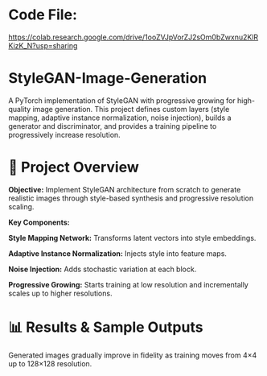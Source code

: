 # Code File:
https://colab.research.google.com/drive/1ooZVJpVorZJ2sOm0bZwxnu2KlRKizK_N?usp=sharing

# StyleGAN-Image-Generation

A PyTorch implementation of StyleGAN with progressive growing for high-quality image generation. This project defines custom layers (style mapping, adaptive instance normalization, noise injection), builds a generator and discriminator, and provides a training pipeline to progressively increase resolution.

# 📌 Project Overview

**Objective:** Implement StyleGAN architecture from scratch to generate realistic images through style-based synthesis and progressive resolution scaling.

**Key Components:**

**Style Mapping Network:** Transforms latent vectors into style embeddings.

**Adaptive Instance Normalization:** Injects style into feature maps.

**Noise Injection:** Adds stochastic variation at each block.

**Progressive Growing:** Starts training at low resolution and incrementally scales up to higher resolutions.

# 📊 Results & Sample Outputs

Generated images gradually improve in fidelity as training moves from 4×4 up to 128×128 resolution.
